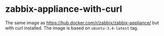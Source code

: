 # zabbix-appliance-with-curl

The same image as https://hub.docker.com/r/zabbix/zabbix-appliance/ but with curl installed.
The image is based on `ubuntu-3.4-latest` tag.